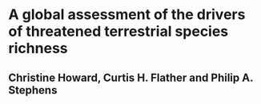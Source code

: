 # A global assessment of the drivers of threatened terrestrial species richness

## Christine Howard, Curtis H. Flather and Philip A. Stephens
